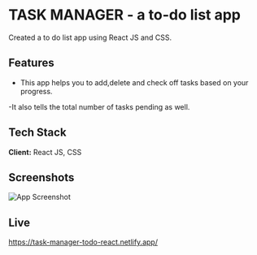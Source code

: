 
# TASK MANAGER - a to-do list app  

Created a to do list app using React JS and CSS.






## Features

- This app helps you to add,delete and check off tasks based on your progress.

-It also tells the total number of tasks pending as well.



## Tech Stack

**Client:** React JS, CSS 



## Screenshots

![App Screenshot](https://i.ibb.co/25t8sH2/todo.png)

## Live

https://task-manager-todo-react.netlify.app/


